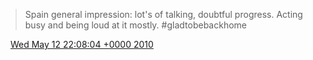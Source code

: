 > Spain general impression: lot's of talking, doubtful progress\. Acting busy and being loud at it mostly\. \#gladtobebackhome

<img src="../../media/tweet.ico" width="12" /> [Wed May 12 22:08:04 +0000 2010](https://twitter.com/DromerDenker/status/13874729260)